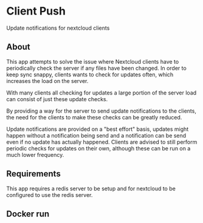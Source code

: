 # Client Push

Update notifications for nextcloud clients

## About

This app attempts to solve the issue where Nextcloud clients have to periodically check the server if any files have
been changed. In order to keep sync snappy, clients wants to check for updates often, which increases the load on the
server.

With many clients all checking for updates a large portion of the server load can consist of just these update checks.

By providing a way for the server to send update notifications to the clients, the need for the clients to make these
checks can be greatly reduced.

Update notifications are provided on a "best effort" basis, updates might happen without a notification being send and a
notification can be send even if no update has actually happened. Clients are advised to still perform periodic checks
for updates on their own, although these can be run on a much lower frequency.

## Requirements

This app requires a redis server to be setup and for nextcloud to be configured to use the redis server.

## Docker run


